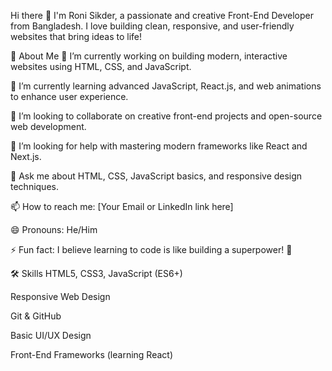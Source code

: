 Hi there 👋
I'm Roni Sikder, a passionate and creative Front-End Developer from Bangladesh.
I love building clean, responsive, and user-friendly websites that bring ideas to life!

🚀 About Me
🔭 I’m currently working on building modern, interactive websites using HTML, CSS, and JavaScript.

🌱 I’m currently learning advanced JavaScript, React.js, and web animations to enhance user experience.

👯 I’m looking to collaborate on creative front-end projects and open-source web development.

🤔 I’m looking for help with mastering modern frameworks like React and Next.js.

💬 Ask me about HTML, CSS, JavaScript basics, and responsive design techniques.

📫 How to reach me: [Your Email or LinkedIn link here]

😄 Pronouns: He/Him

⚡ Fun fact: I believe learning to code is like building a superpower! 🚀

🛠️ Skills
HTML5, CSS3, JavaScript (ES6+)

Responsive Web Design

Git & GitHub

Basic UI/UX Design

Front-End Frameworks (learning React)

